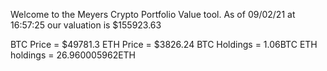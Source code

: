 Welcome to the Meyers Crypto Portfolio Value tool. 
As of 09/02/21 at 16:57:25 our valuation is $155923.63 

BTC Price = $49781.3
 ETH Price = $3826.24
BTC Holdings = 1.06BTC
 ETH holdings = 26.960005962ETH 
